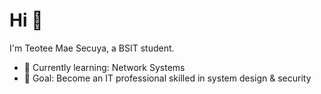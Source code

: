 # Hi  👋  
I'm Teotee Mae Secuya, a BSIT student.  

- 🌱 Currently learning: Network Systems   
- 🎯 Goal: Become an IT professional skilled in system design & security  
  

